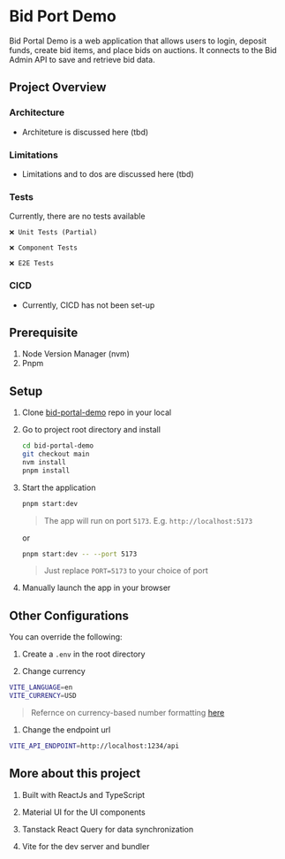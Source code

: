 # Bid Port Demo

Bid Portal Demo is a web application that allows users to login, deposit funds, create bid items, and place bids on auctions. It connects to the Bid Admin API to save and retrieve bid data.

## Project Overview

### Architecture

- Architeture is discussed here (tbd)

### Limitations

- Limitations and to dos are discussed here (tbd)

### Tests

Currently, there are no tests available

    ❌ Unit Tests (Partial)

    ❌ Component Tests

    ❌ E2E Tests

### CICD

- Currently, CICD has not been set-up

## Prerequisite

1. Node Version Manager (nvm)
1. Pnpm

## Setup

1. Clone [bid-portal-demo](https://github.com/rayandus/bid-portal-demo) repo in your local

1. Go to project root directory and install

   ```bash
   cd bid-portal-demo
   git checkout main
   nvm install
   pnpm install
   ```

1. Start the application

   ```bash
   pnpm start:dev
   ```

   > The app will run on port `5173`. E.g. `http://localhost:5173`

   or

   ```bash
   pnpm start:dev -- --port 5173
   ```

   > Just replace `PORT=5173` to your choice of port

1. Manually launch the app in your browser


## Other Configurations

You can override the following:

1. Create a `.env` in the root directory

1. Change currency

  ```bash
  VITE_LANGUAGE=en
  VITE_CURRENCY=USD
  ```

  > Refernce on currency-based number formatting [here](https://developer.mozilla.org/en-US/docs/Web/JavaScript/Reference/Global_Objects/Intl/NumberFormat)

1. Change the endpoint url

  ```bash
  VITE_API_ENDPOINT=http://localhost:1234/api
  ```

## More about this project

1. Built with ReactJs and TypeScript

1. Material UI for the UI components

1. Tanstack React Query for data synchronization

1. Vite for the dev server and bundler
